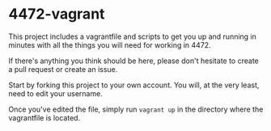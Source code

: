 # 4472-vagrant

This project includes a vagrantfile and scripts to get you up and running in minutes with all the things you will need for working in 4472.

If there's anything you think should be here, please don't hesitate to create a pull request or create an issue.

Start by forking this project to your own account.  You will, at the very least, need to edit your username.

Once you've edited the file, simply run `vagrant up` in the directory where the vagrantfile is located.

